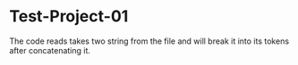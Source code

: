 # Test-Project-01
The code reads takes two string from the file and will break it into its tokens after concatenating it.
